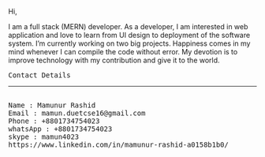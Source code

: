 

Hi,

I am a full stack (MERN) developer. As a developer, I am  interested in web application  and  love to learn
from UI design to deployment of the software system. I’m  currently working on two big projects.  Happiness 
comes in my mind whenever I can compile the code  without error. My  devotion is to improve technology with 
my contribution and give it to the world.


<div>
  <pre>
Contact Details
<hr/>
Name : Mamunur Rashid
Email : mamun.duetcse16@gmail.com
Phone : +8801734754023
whatsApp : +8801734754023
skype : mamun4023
https://www.linkedin.com/in/mamunur-rashid-a0158b1b0/
</pre>
</div>
